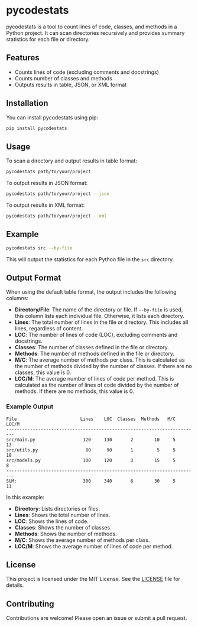 # pycodestats

pycodestats is a tool to count lines of code, classes, and methods in a Python project. It can scan directories recursively and provides summary statistics for each file or directory.

## Features

- Counts lines of code (excluding comments and docstrings)
- Counts number of classes and methods
- Outputs results in table, JSON, or XML format

## Installation

You can install pycodestats using pip:

```bash
pip install pycodestats
```

## Usage

To scan a directory and output results in table format:

```bash
pycodestats path/to/your/project
```

To output results in JSON format:

```bash
pycodestats path/to/your/project --json
```

To output results in XML format:

```bash
pycodestats path/to/your/project --xml
```

## Example

```bash
pycodestats src --by-file
```

This will output the statistics for each Python file in the `src` directory.

## Output Format

When using the default table format, the output includes the following columns:

- **Directory/File**: The name of the directory or file. If `--by-file` is used, this column lists each individual file. Otherwise, it lists each directory.
- **Lines**: The total number of lines in the file or directory. This includes all lines, regardless of content.
- **LOC**: The number of lines of code (LOC), excluding comments and docstrings.
- **Classes**: The number of classes defined in the file or directory.
- **Methods**: The number of methods defined in the file or directory.
- **M/C**: The average number of methods per class. This is calculated as the number of methods divided by the number of classes. If there are no classes, this value is 0.
- **LOC/M**: The average number of lines of code per method. This is calculated as the number of lines of code divided by the number of methods. If there are no methods, this value is 0.

### Example Output

```plaintext
File                        Lines    LOC  Classes  Methods   M/C   LOC/M
-------------------------------------------------------------------------
src/main.py                  120     130       2        10     5      13
src/utils.py                  80      90       1         5     5      18
src/models.py                100     120       3        15     5       8
-------------------------------------------------------------------------
SUM:                         300     340       6        30     5      11
```

In this example:

- **Directory**: Lists directories or files.
- **Lines**: Shows the total number of lines.
- **LOC**: Shows the lines of code.
- **Classes**: Shows the number of classes.
- **Methods**: Shows the number of methods.
- **M/C**: Shows the average number of methods per class.
- **LOC/M**: Shows the average number of lines of code per method.


## License

This project is licensed under the MIT License. See the [LICENSE](LICENSE) file for details.

## Contributing

Contributions are welcome! Please open an issue or submit a pull request.
